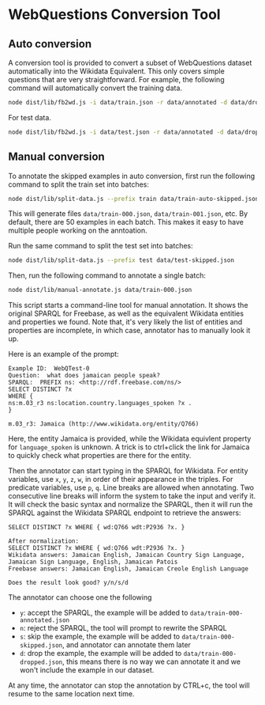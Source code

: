 # WebQuestions Conversion Tool

## Auto conversion
A conversion tool is provided to convert a subset of WebQuestions dataset automatically into the Wikidata Equivalent. 
This only covers simple questions that are very straightforward. 
For example, the following command will automatically convert the training data. 

```bash
node dist/lib/fb2wd.js -i data/train.json -r data/annotated -d data/dropped --annotated data/train-auto-annotated.json --skipped data/train-auto-skipped.json --dropped data/train-auto-dropped.json
```

For test data.

```bash
node dist/lib/fb2wd.js -i data/test.json -r data/annotated -d data/dropped --annotated data/test-auto-annotated.json --skipped data/test-auto-skipped.json --dropped data/test-auto-dropped.json
```


## Manual conversion

To annotate the skipped examples in auto conversion, first run the following command to split the train set into batches:

```bash
node dist/lib/split-data.js --prefix train data/train-auto-skipped.json 
```

This will generate files `data/train-000.json`, `data/train-001.json`, etc. 
By default, there are 50 examples in each batch. This makes it easy to have multiple people working on the anntoation.

Run the same command to split the test set into batches:

```bash
node dist/lib/split-data.js --prefix test data/test-skipped.json 
```

Then, run the following command to annotate a single batch:

```bash
node dist/lib/manual-annotate.js data/train-000.json
```

This script starts a command-line tool for manual annotation. It shows the original SPARQL for Freebase, as well as 
the equivalent Wikidata entities and properties we found. Note that, it's very likely the list of entities and properties
are incomplete, in which case, annotator has to manually look it up. 

Here is an example of the prompt:

```
Example ID:  WebQTest-0
Question:  what does jamaican people speak?
SPARQL:  PREFIX ns: <http://rdf.freebase.com/ns/>
SELECT DISTINCT ?x
WHERE {
ns:m.03_r3 ns:location.country.languages_spoken ?x .
} 

m.03_r3: Jamaica (http://www.wikidata.org/entity/Q766)
```

Here, the entity Jamaica is provided, while the Wikidata equivlent property for `language_spoken` is unknown.
A trick is to ctrl+click the link for Jamaica to quickly check what properties are there for the entity. 

Then the annotator can start typing in the SPARQL for Wikidata. 
For entity variables, use `x`, `y`, `z`, `w`, in order of their appearance in the triples. 
For predicate variables, use `p`, `q`. 
Line breaks are allowed when annotating. 
Two consecutive line breaks will inform the system to take the input and verify it. 
It will check the basic syntax and normalize the SPARQL, then it will run the SPARQL against the Wikidata SPARQL endpoint to retrieve the answers: 

```
SELECT DISTINCT ?x WHERE { wd:Q766 wdt:P2936 ?x. } 

After normalization:
SELECT DISTINCT ?x WHERE { wd:Q766 wdt:P2936 ?x. }
Wikidata answers: Jamaican English, Jamaican Country Sign Language, Jamaican Sign Language, English, Jamaican Patois
Freebase answers: Jamaican English, Jamaican Creole English Language

Does the result look good? y/n/s/d
```

The annotator can choose one the following 
- `y`: accept the SPARQL, the example will be added to `data/train-000-annotated.json`
- `n`: reject the SPARQL, the tool will prompt to rewrite the SPARQL
- `s`: skip the example, the example will be added to `data/train-000-skipped.json`, and annotator can annotate them later
- `d`: drop the example, the example will be added to `data/train-000-dropped.json`, this means there is no way we can annotate it and we won't include the example in our dataset.

At any time, the annotator can stop the annotation by CTRL+c, the tool will resume to the same location next time. 

